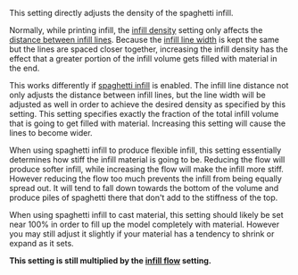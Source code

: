 This setting directly adjusts the density of the spaghetti infill.

Normally, while printing infill, the [infill density](infill_sparse_density.md) setting only affects the [distance between infill lines](infill_line_distance.md). Because the [infill line width](infill_line_width.md) is kept the same but the lines are spaced closer together, increasing the infill density has the effect that a greater portion of the infill volume gets filled with material in the end.

This works differently if [spaghetti infill](spaghetti_infill_enabled.md) is enabled. The infill line distance not only adjusts the distance between infill lines, but the line width will be adjusted as well in order to achieve the desired density as specified by this setting. This setting specifies exactly the fraction of the total infill volume that is going to get filled with material. Increasing this setting will cause the lines to become wider.

When using spaghetti infill to produce flexible infill, this setting essentially determines how stiff the infill material is going to be. Reducing the flow will produce softer infill, while increasing the flow will make the infill more stiff. However reducing the flow too much prevents the infill from being equally spread out. It will tend to fall down towards the bottom of the volume and produce piles of spaghetti there that don't add to the stiffness of the top. 

When using spaghetti infill to cast material, this setting should likely be set near 100% in order to fill up the model completely with material. However you may still adjust it slightly if your material has a tendency to shrink or expand as it sets.

**This setting is still multiplied by the [infill flow](infill_material_flow.md) setting.**